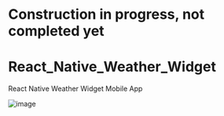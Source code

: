 # Construction in progress, not completed yet
# React_Native_Weather_Widget
React Native Weather Widget Mobile App 

![image](https://github.com/2023-FL/React_Native_Weather_Widget/assets/57984642/230fee82-62a5-4398-9e78-cae6c33d8f96)
